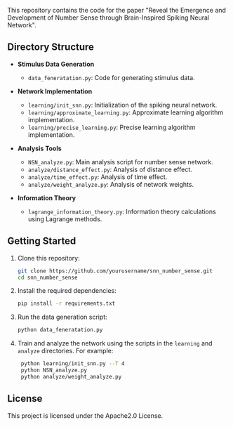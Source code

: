 This repository contains the code for the paper "Reveal the Emergence and Development of Number Sense through Brain-Inspired Spiking Neural Network".

## Directory Structure

- **Stimulus Data Generation**  
    - `data_feneratation.py`: Code for generating stimulus data.

- **Network Implementation**  
    - `learning/init_snn.py`: Initialization of the spiking neural network.
    - `learning/approximate_learning.py`: Approximate learning algorithm implementation.
    - `learning/precise_learning.py`: Precise learning algorithm implementation.

- **Analysis Tools**  
    - `NSN_analyze.py`: Main analysis script for number sense network.
    - `analyze/distance_effect.py`: Analysis of distance effect.
    - `analyze/time_effect.py`: Analysis of time effect.
    - `analyze/weight_analyze.py`: Analysis of network weights.

- **Information Theory**  
    - `lagrange_information_theory.py`: Information theory calculations using Lagrange methods.

## Getting Started

1. Clone this repository:
     ```bash
     git clone https://github.com/yourusername/snn_number_sense.git
     cd snn_number_sense
     ```

2. Install the required dependencies:
     ```bash
     pip install -r requirements.txt
     ```

3. Run the data generation script:
     ```bash
     python data_feneratation.py
     ```

4. Train and analyze the network using the scripts in the `learning` and `analyze` directories. For example:
    ```bash
     python learning/init_snn.py --T 4
     python NSN_analyze.py
     python analyze/weight_analyze.py
     ```
<!-- 
## Citation

If you use this code, please cite our paper:

```
@article{your_paper_citation,
    title={Reveal the Emergence and Development of Number Sense through Brain-Inspired Spiking Neural Network},
    author={Author Names},
    journal={Journal Name},
    year={202X}
}
``` -->

## License

This project is licensed under the Apache2.0 License.